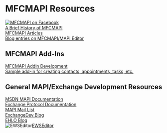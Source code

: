 # MFCMAPI Resources
[![MFCMAPI on Facebook](https://badge.facebook.com/badge/26764016480.2776.1538253884.png)](https://www.facebook.com/MFCMAPI/)<br/>
[A Brief History of MFCMAPI](https://blogs.msdn.microsoft.com/stephen_griffin/2008/01/04/a-brief-history-of-mfcmapi/)<br/>
[MFCMAPI Articles](MFCMAPIArticles.md)<br/>
[Blog entries on MFCMAPI/MAPI Editor](https://blogs.msdn.microsoft.com/stephen_griffin/tag/MFCMAPI)<br/>

## MFCMAPI Add-Ins
[MFCMAPI Addin Development](MFCMAPIAddinDevelopment.md)<br/>
[Sample add-in for creating contacts, appointments, tasks, etc.](CreateOutlookItemsAddin.md)

## General MAPI/Exchange Development Resources
[MSDN MAPI Documentation](https://msdn.microsoft.com/en-us/library/office/cc815646.aspx)<br/>
[Exchange Protocol Documentation](https://msdn.microsoft.com/en-us/library/cc307725.aspx)<br/>
[MAPI Mail List](http://peach.ease.lsoft.com/archives/mapi-l.html)<br/>
[ExchangeDev Blog](https://blogs.msdn.microsoft.com/exchangedev/)<br/>
[EHLO Blog](https://blogs.technet.microsoft.com/exchange/)<br/>
![EWSEditor](https://github.com/dseph/EwsEditor/raw/master/EWSEditor/Resources/EWSEditor2.png)[EWSEditor](https://github.com/dseph/EwsEditor)
